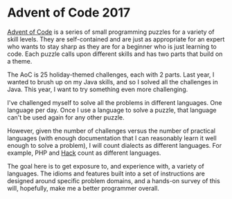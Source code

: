 # Advent of Code 2017

[Advent of Code](https://adventofcode.com) is a series of small programming puzzles for a variety of skill levels. They are self-contained and are just as appropriate for an expert who wants to stay sharp as they are for a beginner who is just learning to code. Each puzzle calls upon different skills and has two parts that build on a theme.

The AoC is 25 holiday-themed challenges, each with 2 parts. Last year, I wanted to brush up on my Java skills, and so I solved all the challenges in Java. This year, I want to try something even more challenging.

I've challenged myself to solve all the problems in different languages. One language per day. Once I use a language to solve a puzzle, that language can't be used again for any other puzzle.

However, given the number of challenges versus the number of practical languages (with enough documentation that I can reasonably learn it well enough to solve a problem), I will count dialects as different languages. For example, PHP and [Hack](http://hacklang.org/) count as different languages.

The goal here is to get exposure to, and experience with, a variety of languages. The idioms and features built into a set of instructions are designed around specific problem domains, and a hands-on survey of this will, hopefully, make me a better programmer overall.
